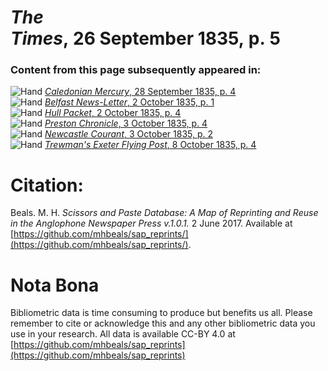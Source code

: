 # *The Times*, 26 September 1835, p. 5  
  
### Content from this page subsequently appeared in:  
![Hand](http://scissorsandpaste.net/wp-content/uploads/2017/06/smallhandpointer.png) [*Caledonian Mercury*, 28 September 1835, p. 4](https://mhbeals.github.io/sap_html/Caledonian-Mercury/Caledonian-Mercury-28-September-1835-p-4)  
![Hand](http://scissorsandpaste.net/wp-content/uploads/2017/06/smallhandpointer.png) [*Belfast News-Letter*, 2 October 1835, p. 1](https://mhbeals.github.io/sap_html/Belfast-News-Letter/Belfast-News-Letter-2-October-1835-p-1)  
![Hand](http://scissorsandpaste.net/wp-content/uploads/2017/06/smallhandpointer.png) [*Hull Packet*, 2 October 1835, p. 4](https://mhbeals.github.io/sap_html/Hull-Packet/Hull-Packet-2-October-1835-p-4)  
![Hand](http://scissorsandpaste.net/wp-content/uploads/2017/06/smallhandpointer.png) [*Preston Chronicle*, 3 October 1835, p. 4](https://mhbeals.github.io/sap_html/Preston-Chronicle/Preston-Chronicle-3-October-1835-p-4)  
![Hand](http://scissorsandpaste.net/wp-content/uploads/2017/06/smallhandpointer.png) [*Newcastle Courant*, 3 October 1835, p. 2](https://mhbeals.github.io/sap_html/Newcastle-Courant/Newcastle-Courant-3-October-1835-p-2)  
![Hand](http://scissorsandpaste.net/wp-content/uploads/2017/06/smallhandpointer.png) [*Trewman's Exeter Flying Post*, 8 October 1835, p. 4](https://mhbeals.github.io/sap_html/Trewman's-Exeter-Flying-Post/Trewman's-Exeter-Flying-Post-8-October-1835-p-4)  


# Citation: 

Beals. M. H. *Scissors and Paste Database: A Map of Reprinting and Reuse in the Anglophone Newspaper Press v.1.0.1.* 2 June 2017. Available at [https://github.com/mhbeals/sap_reprints/](https://github.com/mhbeals/sap_reprints/). 

# Nota Bona

Bibliometric data is time consuming to produce but benefits us all. Please remember to cite or acknowledge this and any other bibliometric data you use in your research. All data is available CC-BY 4.0 at [https://github.com/mhbeals/sap_reprints](https://github.com/mhbeals/sap_reprints)